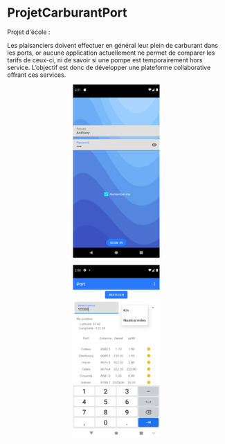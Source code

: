 # ProjetCarburantPort

Projet d'école :

Les plaisanciers doivent effectuer en général leur plein de carburant dans les
ports, or aucune application actuellement ne permet de comparer les tarifs de
ceux-ci, ni de savoir si une pompe est temporairement hors service. L’objectif est
donc de développer une plateforme collaborative offrant ces services.

<p align="center">
  <img src="https://github.com/Anthony-Guillaume/ProjetCarburantPort/blob/master/login.png" width="200" height="400">
</p>

<p align="center">
  <img src="https://github.com/Anthony-Guillaume/ProjetCarburantPort/blob/master/main.png" width="200" height="400">
</p>

